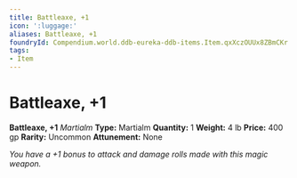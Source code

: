 ```yaml
---
title: Battleaxe, +1
icon: ':luggage:'
aliases: Battleaxe, +1
foundryId: Compendium.world.ddb-eureka-ddb-items.Item.qxXczOUUx8ZBmCKr
tags:
- Item
---
```


# Battleaxe, +1

**Battleaxe, +1**
_Martialm_
**Type:** Martialm
**Quantity:** 1
**Weight:** 4 lb
**Price:** 400 gp
**Rarity:** Uncommon
**Attunement:** None

*You have a +1 bonus to attack and damage rolls made with this magic weapon.*